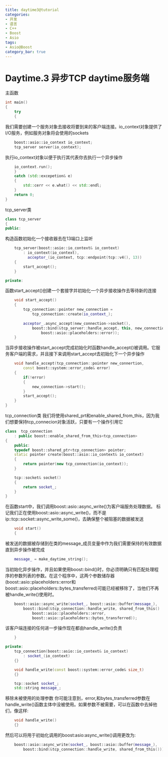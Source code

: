 ```yaml
---
title: daytime3@tutorial
categories:
- 开发
- 语言
- C++
- Boost
- Asio
tags:
- Asio@Boost
category_bar: true
---
```

# Daytime.3 异步TCP daytime服务端
主函数
``` c++
int main()
{
    try
    {
```
我们需要创建一个服务对象去接收将要到来的客户端连接。io_context对象提供了I/O服务，例如服务对象将会使用的sockets
``` c++
    boost::asio::io_context io_context;
    tcp_server server(io_context);
```
执行io_context对象以便于执行其代表你去执行一个异步操作
``` c++
    io_context.run();
    }
    catch (std::excepetion& e)
    {
        std::cerr << e.what() << std::endl;
    }
    return 0;
}
```
tcp_server类
``` c++
class tcp_server
{
public:
```
构造函数初始化一个接收器去在13端口上监听
``` c++
    tcp_server(boost::asio::io_context& io_context)
        : io_context(io_context),
          acceptor_(io_context, tcp::endpoint(tcp::v4(), 13))
    {
        start_accept();
    }

private:
```
函数start_accept()创建一个套接字并初始化一个异步接收操作去等待新的连接
``` c++
    void start_accept()
    {
        tcp_connection::pointer new_connection = 
            tcp_connection::create(io_context_);
        
        acceptor_.async_accept(new_connection->socket(),
            boost::bind(&tcp_server::handle_accept, this, new_connection,
                boost::asio::placeholders::error));
    }
```
当异步接收操作被start_accept完成初始化时函数handle_accept()被调用。它服务客户端的需求，并且接下来调用start_accept去初始化下一个异步操作
``` c++
    void handle_accept(tcp_connection::pointer new_connertion,
        const boost::system::error_code& error)
    {
        if(!error)
        {
            new_connection->start();
        }
        start_accept();
    }
}
```
tcp_connection类
我们将使用shared_prt和enable_shared_from_this，因为我们想要保持tcp_connecion对象活跃，只要有一个操作引用它
``` c++
class  tcp_connection
    : public boost::enable_shared_from_this<tcp_connection>
{
    public:
    typedef boost::shared_ptr<tcp_connection> pointer;
    static pointer create(boost::asio::io_context& io_context)
    {
        return pointer(new tcp_connection(io_context));
    }

    tcp::socket& socket()
    {
        return socket_;
    }
}
```
在函数start中，我们调用boost::asio::async_write()为客户端服务处理数据。
标记我们正在使用boost::asio::async_write()，而不是ip::tcp::socket::async_write_some()，去确保整个被阻塞的数据被发送
``` c++
    void start()
    {
```
被发送的数据被存储到在类的message_成员变量中作为我们需要保持的有效数据直到异步操作被完成
``` c++
    message_ = make_daytime_string();
```
当初始化异步操作，并且如果使用boost::bind()时，你必须明确只有匹配处理程序的参数列表的参数。在这个程序中，这两个参数储存器(boost::asio::placeholders::error和boost::asio::placeholders::bytes_transferred)可能已经被移除了，当他们不再被handle_write()使用时。
``` c++
    boost::asio::async_write(socket_, boost::asio::buffer(message_),
        boost::bind(&tcp_connection::handle_write, shared_from_this()
            boost::asio::placeholders::error,
            boost::asio::placeholders::bytes_transferred));
```
该客户端连接的任何进一步操作现在都由handle_write()负责
``` c++
    }

private:
    tcp_connection(boost::asio::io_context& io_context)
        : socket_(io_context)
    {}

    void handle_write(const boost::system::error_code& size_t)
    {}

    tcp::socket socket_;
    std::string message_;
```
移除未被使用的处理参数
你可能注意到，error,和bytes_transferred参数在handle_write()函数主体中没被使用。如果参数不被需要，可以在函数中去掉他们，像这样:
``` c++
    void handle_write()
    {}
```
然后可以将用于初始化调用的boost:asio:async_write()调用更改为:
``` c++
    boost::asio::async_write(socket_, boost::asio::buffer(message_),
        boost::bind(&tcp_connection::handle_write, shared_from_this()));
```
